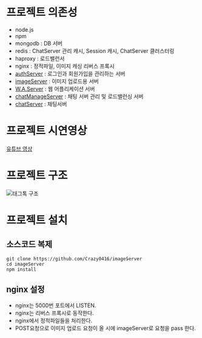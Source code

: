 # 프로젝트 의존성
- node.js
- npm
- mongodb : DB 서버
- redis : ChatServer 관리 캐시, Session 캐시, ChatServer 클러스터링
- haproxy : 로드밸런서
- nginx : 정적파일, 이미지 캐싱 리버스 프록시
- [authServer](https://github.com/seungjoopet/AuthApiServer) : 로그인과 회원가입을 관리하는 서버
- [imageServer](https://github.com/Crazy0416/imageServer) : 이미지 업로드용 서버
- [W.A.Server](https://github.com/Crazy0416/WasServer) : 웹 어플리케이션 서버
- [chatManageServer](https://github.com/Crazy0416/ChatManageServer) : 채팅 서버 관리 및 로드밸런싱 서버
- [chatServer](https://github.com/shh0258/NettyForChatServerOfRedisCluster) : 채팅서버

# 프로젝트 시연영상
[유튜브 영상](https://www.youtube.com/watch?v=eHSZN2g1drE)

# 프로젝트 구조
![태그톡 구조](https://github.com/seungjoopet/AuthApiServer/blob/master/%EC%84%9C%EB%B9%84%EC%8A%A4%20%EA%B5%AC%EC%84%B1.png)

# 프로젝트 설치
## 소스코드 복제
```
git clone https://github.com/Crazy0416/imageServer
cd imageServer
npm install
```
## nginx 설정
- nginx는 5000번 포트에서 LISTEN.
- nginx는 리버스 프록시로 동작한다.
- nginx에서 정적파일들을 처리한다.
- POST요청으로 이미지 업로드 요청이 올 시에 imageServer로 요청을 pass 한다.